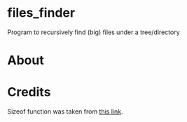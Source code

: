 # files_finder
Program to recursively find (big) files under a tree/directory

# About

# Credits
Sizeof function was taken from [this link](https://web.archive.org/web/20111010015624/http://blogmag.net/blog/read/38/Print_human_readable_file_size).
